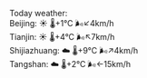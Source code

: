 Today weather:  
Beijing: ☀️   🌡️+1°C 🌬️↙4km/h  
Tianjin: ☀️   🌡️+4°C 🌬️↖7km/h  
Shijiazhuang: ☁️   🌡️+9°C 🌬️↗4km/h  
Tangshan: ☁️   🌡️+2°C 🌬️←15km/h  
